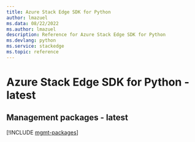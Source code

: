 ```yaml
---
title: Azure Stack Edge SDK for Python
author: lmazuel
ms.data: 08/22/2022
ms.author: lmazuel
description: Reference for Azure Stack Edge SDK for Python
ms.devlang: python
ms.service: stackedge
ms.topic: reference
---
```

# Azure Stack Edge SDK for Python - latest

## Management packages - latest
[!INCLUDE [mgmt-packages](stack-edge-mgmt-index.md)]